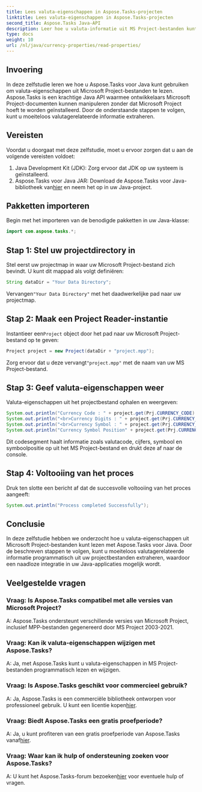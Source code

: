 ```yaml
---
title: Lees valuta-eigenschappen in Aspose.Tasks-projecten
linktitle: Lees valuta-eigenschappen in Aspose.Tasks-projecten
second_title: Aspose.Tasks Java-API
description: Leer hoe u valuta-informatie uit MS Project-bestanden kunt extraheren met Aspose.Tasks voor Java. Stap-voor-stap handleiding meegeleverd.
type: docs
weight: 10
url: /nl/java/currency-properties/read-properties/
---
```

## Invoering
In deze zelfstudie leren we hoe u Aspose.Tasks voor Java kunt gebruiken om valuta-eigenschappen uit Microsoft Project-bestanden te lezen. Aspose.Tasks is een krachtige Java API waarmee ontwikkelaars Microsoft Project-documenten kunnen manipuleren zonder dat Microsoft Project hoeft te worden geïnstalleerd. Door de onderstaande stappen te volgen, kunt u moeiteloos valutagerelateerde informatie extraheren.
## Vereisten
Voordat u doorgaat met deze zelfstudie, moet u ervoor zorgen dat u aan de volgende vereisten voldoet:
1. Java Development Kit (JDK): Zorg ervoor dat JDK op uw systeem is geïnstalleerd.
2.  Aspose.Tasks voor Java JAR: Download de Aspose.Tasks voor Java-bibliotheek van[hier](https://releases.aspose.com/tasks/java/) en neem het op in uw Java-project.
## Pakketten importeren
Begin met het importeren van de benodigde pakketten in uw Java-klasse:
```java
import com.aspose.tasks.*;
```
## Stap 1: Stel uw projectdirectory in
Stel eerst uw projectmap in waar uw Microsoft Project-bestand zich bevindt. U kunt dit mappad als volgt definiëren:
```java
String dataDir = "Your Data Directory";
```
 Vervangen`"Your Data Directory"` met het daadwerkelijke pad naar uw projectmap.
## Stap 2: Maak een Project Reader-instantie
 Instantieer een`Project` object door het pad naar uw Microsoft Project-bestand op te geven:
```java
Project project = new Project(dataDir + "project.mpp");
```
 Zorg ervoor dat u deze vervangt`"project.mpp"` met de naam van uw MS Project-bestand.
## Stap 3: Geef valuta-eigenschappen weer
Valuta-eigenschappen uit het projectbestand ophalen en weergeven:
```java
System.out.println("Currency Code : " + project.get(Prj.CURRENCY_CODE).toString());
System.out.println("<br>Currency Digits : " + project.get(Prj.CURRENCY_DIGITS).toString());
System.out.println("<br>Currency Symbol : " + project.get(Prj.CURRENCY_SYMBOL).toString());
System.out.println("Currency Symbol Position" + project.get(Prj.CURRENCY_SYMBOL_POSITION).toString());
```
Dit codesegment haalt informatie zoals valutacode, cijfers, symbool en symboolpositie op uit het MS Project-bestand en drukt deze af naar de console.
## Stap 4: Voltooiing van het proces
Druk ten slotte een bericht af dat de succesvolle voltooiing van het proces aangeeft:
```java
System.out.println("Process completed Successfully");
```
## Conclusie
In deze zelfstudie hebben we onderzocht hoe u valuta-eigenschappen uit Microsoft Project-bestanden kunt lezen met Aspose.Tasks voor Java. Door de beschreven stappen te volgen, kunt u moeiteloos valutagerelateerde informatie programmatisch uit uw projectbestanden extraheren, waardoor een naadloze integratie in uw Java-applicaties mogelijk wordt.
## Veelgestelde vragen
### Vraag: Is Aspose.Tasks compatibel met alle versies van Microsoft Project?
A: Aspose.Tasks ondersteunt verschillende versies van Microsoft Project, inclusief MPP-bestanden gegenereerd door MS Project 2003-2021.
### Vraag: Kan ik valuta-eigenschappen wijzigen met Aspose.Tasks?
A: Ja, met Aspose.Tasks kunt u valuta-eigenschappen in MS Project-bestanden programmatisch lezen en wijzigen.
### Vraag: Is Aspose.Tasks geschikt voor commercieel gebruik?
 A: Ja, Aspose.Tasks is een commerciële bibliotheek ontworpen voor professioneel gebruik. U kunt een licentie kopen[hier](https://purchase.aspose.com/buy).
### Vraag: Biedt Aspose.Tasks een gratis proefperiode?
 A: Ja, u kunt profiteren van een gratis proefperiode van Aspose.Tasks vanaf[hier](https://releases.aspose.com/).
### Vraag: Waar kan ik hulp of ondersteuning zoeken voor Aspose.Tasks?
 A: U kunt het Aspose.Tasks-forum bezoeken[hier](https://forum.aspose.com/c/tasks/15) voor eventuele hulp of vragen.